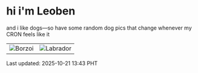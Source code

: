 # hi i'm Leoben

and i like dogs—so have some random dog pics that change whenever my CRON feels like it

|  |  |
|--------|----------|
| ![Borzoi](https://random-dog-vercel.vercel.app/api/random-borzoi?v=1761025426) | ![Labrador](https://random-dog-vercel.vercel.app/api/random-labrador?v=1761025426) |

Last updated: 2025-10-21 13:43 PHT

